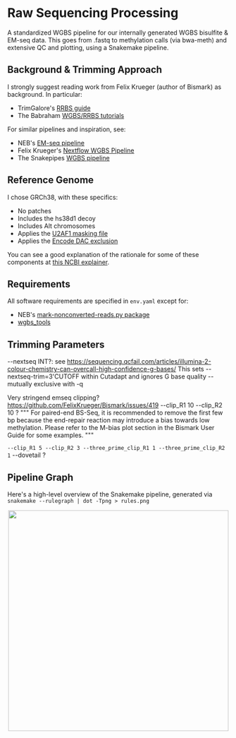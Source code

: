# Raw Sequencing Processing

A standardized WGBS pipeline for our internally generated WGBS bisulfite & EM-seq data. This goes from .fastq to methylation calls (via bwa-meth) and extensive QC and plotting, using a Snakemake pipeline.

## Background & Trimming Approach

I strongly suggest reading work from Felix Krueger (author of Bismark) as background. In particular:
- TrimGalore's [RRBS guide](https://github.com/FelixKrueger/TrimGalore/blob/master/Docs/RRBS_Guide.pdf)
- The Babraham [WGBS/RRBS tutorials](https://www.bioinformatics.babraham.ac.uk/training.html#bsseq)

For similar pipelines and inspiration, see:
- NEB's [EM-seq pipeline](https://github.com/nebiolabs/EM-seq/)
- Felix Krueger's [Nextflow WGBS Pipeline](https://github.com/FelixKrueger/nextflow_pipelines/blob/master/nf_bisulfite_WGBS)
- The Snakepipes [WGBS pipeline](https://snakepipes.readthedocs.io/en/latest/content/workflows/WGBS.html)

## Reference Genome

I chose GRCh38, with these specifics:
- No patches
- Includes the hs38d1 decoy
- Includes Alt chromosomes
- Applies the [U2AF1 masking file](https://genomeref.blogspot.com/2021/07/one-of-these-things-doest-belong.html)
- Applies the [Encode DAC exclusion](https://www.encodeproject.org/annotations/ENCSR636HFF/)

You can see a good explanation of the rationale for some of these components at [this NCBI explainer](https://ftp.ncbi.nlm.nih.gov/genomes/all/GCF/000/001/405/GCF_000001405.40_GRCh38.p14/GRCh38_major_release_seqs_for_alignment_pipelines/README_analysis_sets.txt).

## Requirements

All software requirements are specified in `env.yaml` except for:
- NEB's [mark-nonconverted-reads.py package](https://github.com/nebiolabs/mark-nonconverted-reads)
- [wgbs_tools](https://github.com/nloyfer/wgbs_tools)


## Trimming Parameters
 
 --nextseq INT?: see https://sequencing.qcfail.com/articles/illumina-2-colour-chemistry-can-overcall-high-confidence-g-bases/
 This sets --nextseq-trim=3'CUTOFF within Cutadapt and ignores G base quality -- mutually exclusive with -q

Very stringend emseq clipping? https://github.com/FelixKrueger/Bismark/issues/419
--clip_R1 10 --clip_R2 10 ?
"""
For paired-end BS-Seq, it is recommended to remove the first few bp because the end-repair reaction may introduce a bias towards low methylation. Please refer to the M-bias plot section in the Bismark User Guide for some examples.
"""

`--clip_R1 5 --clip_R2 3 --three_prime_clip_R1 1 --three_prime_clip_R2 1`
--dovetail ?


## Pipeline Graph

Here's a high-level overview of the Snakemake pipeline, generated via `snakemake --rulegraph | dot -Tpng > rules.png`

<p align="center">
<img src="https://user-images.githubusercontent.com/167135/185484931-ccfa0549-6898-44e1-9be2-ee0cf25ee6b2.png" width="500">
</p>
